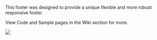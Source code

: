 This footer was designed to provide a unique flexible and more robust responsive footer.

View Code and Sample pages in the Wiki section for more.

![](http://dl.dropboxusercontent.com/u/262883353/Carter/Open%20Bento/Screen%20Shot%202014-03-04%20at%203.45.27%20PM.png)
